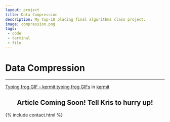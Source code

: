 ```yaml
---
layout: project
title: Data Compression
description: My top-10 placing final algorithms class project.
image: compression.png
tags:
 - code
 - terminal
 - file
---
```


<style>
  section.contact, .contact .container {
    background-color: white !important;
  }

  .contact hr, .contact h1 {
    display: none;
  }

  .tenor-gif-embed {
    margin-bottom: 15px;
  }

  .contact .round {
    background-color: #404150 !important;
    color: white !important;
  }

  .contact .round:hover {
    background-color: #AFC7DC !important;
  }

  .contact .button {
    color: #404150 !important;
    border: 1px solid #404150 !important;
  }

  .contact .button:hover {
    color: white !important;
    border: 1px solid white !important;
  }
</style>

# Data Compression
<hr>

<div class="tenor-gif-embed" data-postid="3965570" data-share-method="host" data-width="100%" data-aspect-ratio="1.7914"><a href="https://www.tenor.co/view/kermit-typing-frog-fast-comments-gif-3965570">Typing frog GIF - kermit typing frog GIFs</a> in <a href="https://www.tenor.co/search/kermit-gifs">kermit</a> </div><script type="text/javascript" async src="https://www.tenor.co/embed.js"></script>

<h2 style="text-align: center">Article Coming Soon! Tell Kris to hurry up!</h2>

{% include contact.html %}
